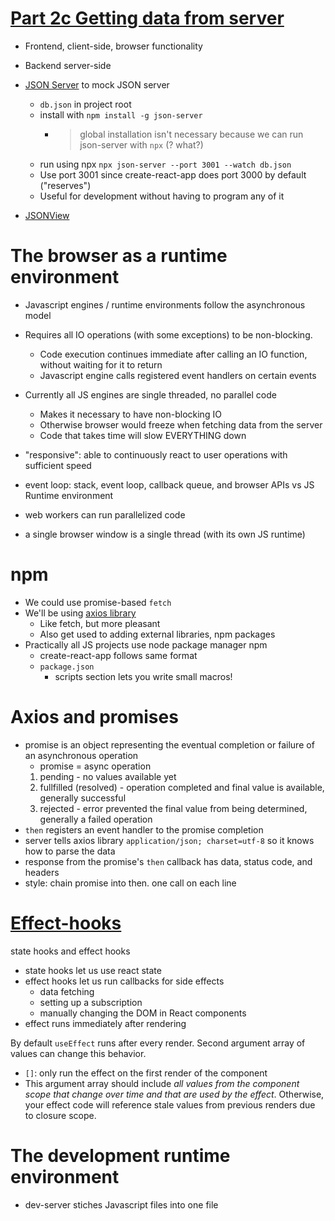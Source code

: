 # [Part 2c Getting data from server](https://fullstackopen.com/en/part2/getting_data_from_server)

- Frontend, client-side, browser functionality
- Backend server-side 

- [JSON Server](https://github.com/typicode/json-server) to mock JSON server
    - `db.json` in project root
    - install with `npm install -g json-server`
        - > global installation isn't necessary because we can run json-server with `npx` (? what?)
    - run using npx `npx json-server --port 3001 --watch db.json`
    - Use port 3001 since create-react-app does port 3000 by default ("reserves")
    - Useful for development without having to program any of it

- [JSONView](https://chrome.google.com/webstore/detail/jsonview/chklaanhfefbnpoihckbnefhakgolnmc)

# The browser as a runtime environment
- Javascript engines / runtime environments follow the asynchronous model
- Requires all IO operations (with some exceptions) to be non-blocking.
    - Code execution continues immediate after calling an IO function, without waiting for it to return
    - Javascript engine calls registered event handlers on certain events
- Currently all JS engines are single threaded, no parallel code
    - Makes it necessary to have non-blocking IO
    - Otherwise browser would freeze when fetching data from the server
    - Code that takes time will slow EVERYTHING down
- "responsive": able to continuously react to user operations with sufficient speed
- event loop: stack, event loop, callback queue, and browser APIs vs JS Runtime environment

- web workers can run parallelized code
- a single browser window is a single thread (with its own JS runtime)

# npm
- We could use promise-based `fetch`
- We'll be using [axios library](https://github.com/axios/axios)
    - Like fetch, but more pleasant
    - Also get used to adding external libraries, npm packages
- Practically all JS projects use node package manager npm
    - create-react-app follows same format
    - `package.json`
        - scripts section lets you write small macros!

# Axios and promises
- promise is an object representing the eventual completion or failure of an asynchronous operation
    - promise = async operation
    1. pending - no values available yet
    2. fullfilled (resolved) - operation completed and final value is available, generally successful
    3. rejected - error prevented the final value from being determined, generally a failed operation
- `then` registers an event handler to the promise completion
- server tells axios library `application/json; charset=utf-8` so it knows how to parse the data
- response from the promise's `then` callback has data, status code, and headers
- style: chain promise into then. one call on each line

# [Effect-hooks](https://fullstackopen.com/en/part2/getting_data_from_server#effect-hooks)
state hooks and effect hooks
- state hooks let us use react state
- effect hooks let us run callbacks for side effects
    - data fetching
    - setting up a subscription
    - manually changing the DOM in React components
- effect runs immediately after rendering

By default `useEffect` runs after every render. Second argument array of values can change this behavior.
- `[]`: only run the effect on the first render of the component
- This argument array should include *all values from the component scope that change over time and that are used by the effect*. Otherwise, your effect code will reference stale values from previous renders due to closure scope.

# The development runtime environment
- dev-server stiches Javascript files into one file